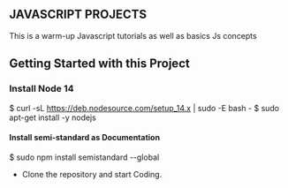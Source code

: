 ## JAVASCRIPT PROJECTS

This is a warm-up Javascript tutorials as well as basics Js concepts

## Getting Started with this Project

### Install Node 14

$ curl -sL https://deb.nodesource.com/setup_14.x | sudo -E bash -
$ sudo apt-get install -y nodejs

#### Install semi-standard as Documentation

$ sudo npm install semistandard --global

- Clone the repository and start Coding.



